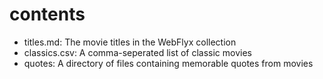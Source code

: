 # contents 

- titles.md: The movie titles in the WebFlyx collection
- classics.csv: A comma-seperated list of classic movies
- quotes: A directory of files containing memorable quotes from movies
